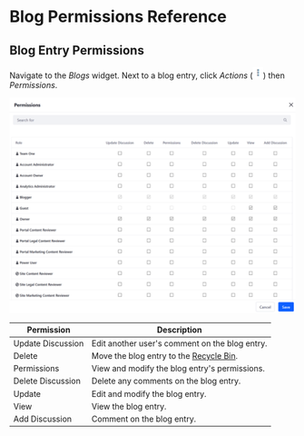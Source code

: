 # Blog Permissions Reference

## Blog Entry Permissions

Navigate to the _Blogs_ widget. Next to a blog entry, click _Actions_ (![Actions](../../../images/icon-actions.png)) then _Permissions_.

![Blog Entry Permissions](./blog-permissions-reference/images/01.png)

| Permission | Description |
| --- | --- |
| Update Discussion | Edit another user's comment on the blog entry. |
| Delete | Move the blog entry to the [Recycle Bin](../../recycle-bin/user-guide/introduction-to-the-recycle-bin.md). |
| Permissions | View and modify the blog entry's permissions. |
| Delete Discussion | Delete any comments on the blog entry. |
| Update | Edit and modify the blog entry. |
| View | View the blog entry. |
| Add Discussion | Comment on the blog entry. |

